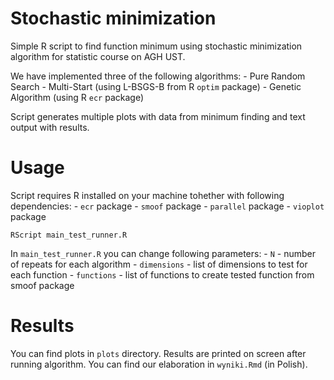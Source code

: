 # Stochastic minimization

Simple R script to find function minimum using stochastic minimization
algorithm for statistic course on AGH UST.

We have implemented three of the following algorithms: - Pure Random
Search - Multi-Start (using L-BSGS-B from R `optim` package) - Genetic
Algorithm (using R `ecr` package)

Script generates multiple plots with data from minimum finding and text
output with results.

# Usage

Script requires R installed on your machine tohether with following
dependencies: - `ecr` package - `smoof` package - `parallel` package -
`vioplot` package

```         
RScript main_test_runner.R
```

In `main_test_runner.R` you can change following parameters: - `N` -
number of repeats for each algorithm - `dimensions` - list of dimensions
to test for each function - `functions` - list of functions to create
tested function from smoof package

# Results

You can find plots in `plots` directory. Results are printed on screen
after running algorithm. You can find our elaboration in `wyniki.Rmd`
(in Polish).
